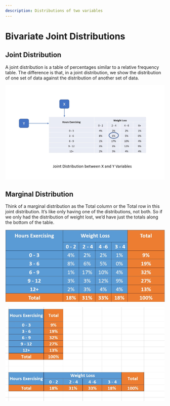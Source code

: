 ```yaml
---
description: Distributions of two variables
---
```


# Bivariate Joint Distributions

## Joint Distribution

A joint distribution is a table of percentages similar to a relative frequency table. The difference is that, in a joint distribution, we show the distribution of one set of data against the distribution of another set of data.

![Joint Distribution between Hours Exercising and Weight Loss](../.gitbook/assets/1%20%281%29.jpg)

## Marginal Distribution

Think of a marginal distribution as the Total column or the Total row in this joint distribution. It’s like only having one of the distributions, not both. So if we only had the distribution of weight lost, we’d have just the totals along the bottom of the table.

![Marginal Distributions of both Hours Exercising and Weight Loss](../.gitbook/assets/1%20%2814%29.jpg)

![Marginal Distributions of both Hours Exercising and Weight Loss](../.gitbook/assets/1%20%283%29.jpg)


